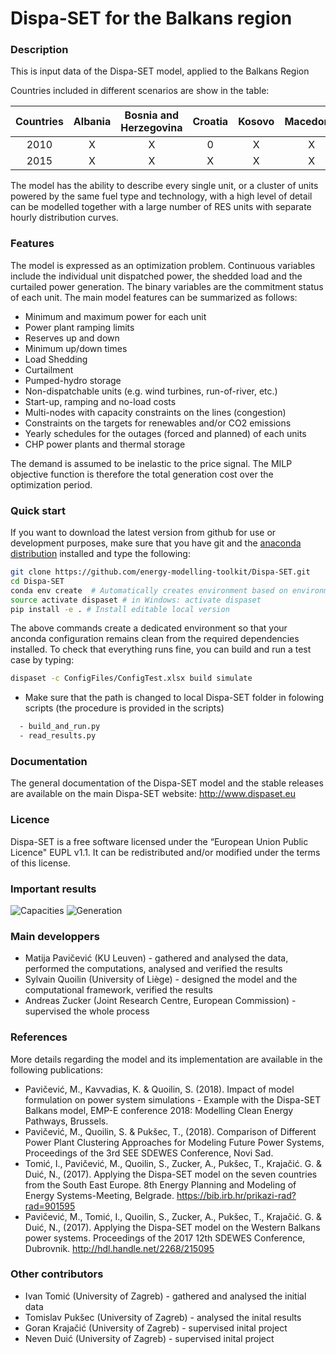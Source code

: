 Dispa-SET for the Balkans region
================================

### Description
This is input data of the Dispa-SET model, applied to the Balkans Region

Countries included in different scenarios are show in the table:

| Countries | Albania | Bosnia and Herzegovina | Croatia | Kosovo | Macedonia | Montenegro | Serbia | Slovenia |
| :-------: | :-----: | :--------------------: | :-----: | :----: | :-------: | :--------: | :----: | :------: |
|   2010    |    X    |          X             |    0    |    X   |     X     |      X     |    X   |     0    |
|   2015    |    X    |          X             |    X    |    X   |     X     |      X     |    X   |     X    |  

The model has the ability to describe every single unit, or a cluster of units powered by the same fuel type and technology, with a high level of detail can be modelled together with a large number of RES units with separate hourly distribution curves.
 
### Features
The model is expressed as an optimization problem. Continuous variables include the individual unit dispatched power, the shedded load and the curtailed power generation. The binary variables are the commitment status of each unit. The main model features can be summarized as follows:

- Minimum and maximum power for each unit
- Power plant ramping limits
- Reserves up and down
- Minimum up/down times
- Load Shedding
- Curtailment
- Pumped-hydro storage
- Non-dispatchable units (e.g. wind turbines, run-of-river, etc.)
- Start-up, ramping and no-load costs
- Multi-nodes with capacity constraints on the lines (congestion)
- Constraints on the targets for renewables and/or CO2 emissions
- Yearly schedules for the outages (forced and planned) of each units
- CHP power plants and thermal storage

The demand is assumed to be inelastic to the price signal. The MILP objective function is therefore the total generation cost over the optimization period. 

### Quick start

If you want to download the latest version from github for use or development purposes, make sure that you have git and the [anaconda distribution](https://www.continuum.io/downloads) installed and type the following:

```bash
git clone https://github.com/energy-modelling-toolkit/Dispa-SET.git
cd Dispa-SET
conda env create  # Automatically creates environment based on environment.yml
source activate dispaset # in Windows: activate dispaset
pip install -e . # Install editable local version
```

The above commands create a dedicated environment so that your anconda configuration remains clean from the required dependencies installed.
To check that everything runs fine, you can build and run a test case by typing:
```bash
dispaset -c ConfigFiles/ConfigTest.xlsx build simulate
```

- Make sure that the path is changed to local Dispa-SET folder in folowing scripts (the procedure is provided in the scripts)
```bash
  - build_and_run.py
  - read_results.py
```
  
### Documentation
The general documentation of the Dispa-SET model and the stable releases are available on the main Dispa-SET website: http://www.dispaset.eu

### Licence
Dispa-SET is a free software licensed under the “European Union Public Licence" EUPL v1.1. It can be redistributed and/or modified under the terms of this license.

### Important results

![Capacities](https://github.com/balkans-energy-modelling/DispaSET-for-the-Balkans/blob/master/Images/Capacity.png)
![Generation](https://github.com/balkans-energy-modelling/DispaSET-for-the-Balkans/blob/master/Images/Generation.png)

### Main developpers
- Matija Pavičević (KU Leuven) - gathered and analysed the data, performed the computations, analysed and verified the results
- Sylvain Quoilin (University of Liège) -  designed the model and the computational framework, verified the results 
- Andreas Zucker (Joint Research Centre, European Commission) - supervised the whole process

### References
More details regarding the model and its implementation are available in the following publications:
- Pavičević, M., Kavvadias, K. & Quoilin, S. (2018). Impact of model formulation on power system simulations - Example with the Dispa-SET Balkans model, EMP-E conference 2018: Modelling Clean Energy Pathways, Brussels.
- Pavičević, M., Quoilin, S. & Pukšec, T., (2018). Comparison of Different Power Plant Clustering Approaches for Modeling Future Power Systems, Proceedings of the 3rd SEE SDEWES Conference, Novi Sad.
- Tomić, I., Pavičević, M., Quoilin, S., Zucker, A., Pukšec, T., Krajačić. G. & Duić, N., (2017). Applying the Dispa-SET model on the seven countries from the South East Europe. 8th Energy Planning and Modeling of Energy Systems-Meeting, Belgrade. https://bib.irb.hr/prikazi-rad?rad=901595
- Pavičević, M., Tomić, I., Quoilin, S., Zucker, A., Pukšec, T., Krajačić. G. & Duić, N., (2017). Applying the Dispa-SET model on the Western Balkans power systems. Proceedings of the 2017 12th SDEWES Conference, Dubrovnik. http://hdl.handle.net/2268/215095

### Other contributors
- Ivan Tomić (University of Zagreb) - gathered and analysed the initial data
- Tomislav Pukšec (University of Zagreb) - analysed the inital results
- Goran Krajačić (University of Zagreb) - supervised inital project
- Neven Duić (University of Zagreb) - supervised inital project 